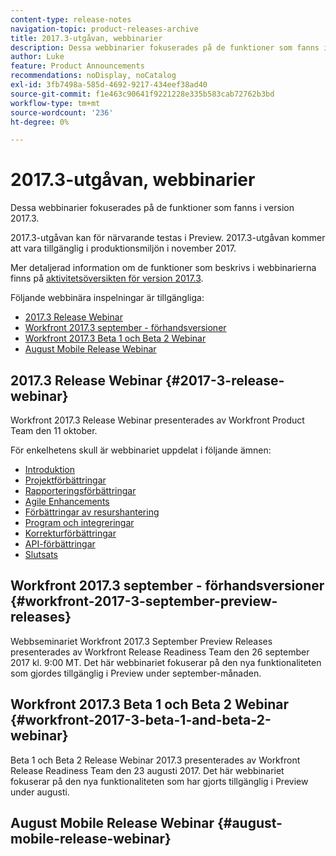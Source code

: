 ```yaml
---
content-type: release-notes
navigation-topic: product-releases-archive
title: 2017.3-utgåvan, webbinarier
description: Dessa webbinarier fokuserades på de funktioner som fanns i version 2017.3.
author: Luke
feature: Product Announcements
recommendations: noDisplay, noCatalog
exl-id: 3fb7498a-585d-4692-9217-434eef38ad40
source-git-commit: f1e463c90641f9221228e335b583cab72762b3bd
workflow-type: tm+mt
source-wordcount: '236'
ht-degree: 0%

---
```


# 2017.3-utgåvan, webbinarier

Dessa webbinarier fokuserades på de funktioner som fanns i version 2017.3. 

2017.3-utgåvan kan för närvarande testas i Preview. 2017.3-utgåvan kommer att vara tillgänglig i produktionsmiljön i november 2017.

Mer detaljerad information om de funktioner som beskrivs i webbinarierna finns på [aktivitetsöversikten för version 2017.3](../../../../product-announcements/product-releases/quarterly-release-archive/2017.3-release-activity/2017-3-release-activity-overview.md).

Följande webbinära inspelningar är tillgängliga:

* [2017.3 Release Webinar](#2017-3-release-webinar)
* [Workfront 2017.3 september - förhandsversioner](#workfront-2017-3-september-preview-releases)
* [Workfront 2017.3 Beta 1 och Beta 2 Webinar](#workfront-2017-3-beta-1-and-beta-2-webinar)
* [August Mobile Release Webinar](#august-mobile-release-webinar)

## 2017.3 Release Webinar {#2017-3-release-webinar}

Workfront 2017.3 Release Webinar presenterades av Workfront Product Team den 11 oktober.  

För enkelhetens skull är webbinariet uppdelat i följande ämnen:

* [Introduktion](#introduction)
* [Projektförbättringar](#project-enhancements)
* [Rapporteringsförbättringar](#reporting-enhancements)
* [Agile Enhancements](#agile-enhancements)
* [Förbättringar av resurshantering](#resource-management-enhancements)
* [Program och integreringar](#apps-and-integrations)
* [Korrekturförbättringar](#proofing-enhancements)
* [API-förbättringar](#api-enhancements)
* [Slutsats](#conclusion)

## Workfront 2017.3 september - förhandsversioner {#workfront-2017-3-september-preview-releases}

Webbseminariet Workfront 2017.3 September Preview Releases presenterades av Workfront Release Readiness Team den 26 september 2017 kl. 9:00 MT. Det här webbinariet fokuserar på den nya funktionaliteten som gjordes tillgänglig i Preview under september-månaden.

## Workfront 2017.3 Beta 1 och Beta 2 Webinar {#workfront-2017-3-beta-1-and-beta-2-webinar}

Beta 1 och Beta 2 Release Webinar 2017.3 presenterades av Workfront Release Readiness Team den 23 augusti 2017. Det här webbinariet fokuserar på den nya funktionaliteten som har gjorts tillgänglig i Preview under augusti.

## August Mobile Release Webinar {#august-mobile-release-webinar}

